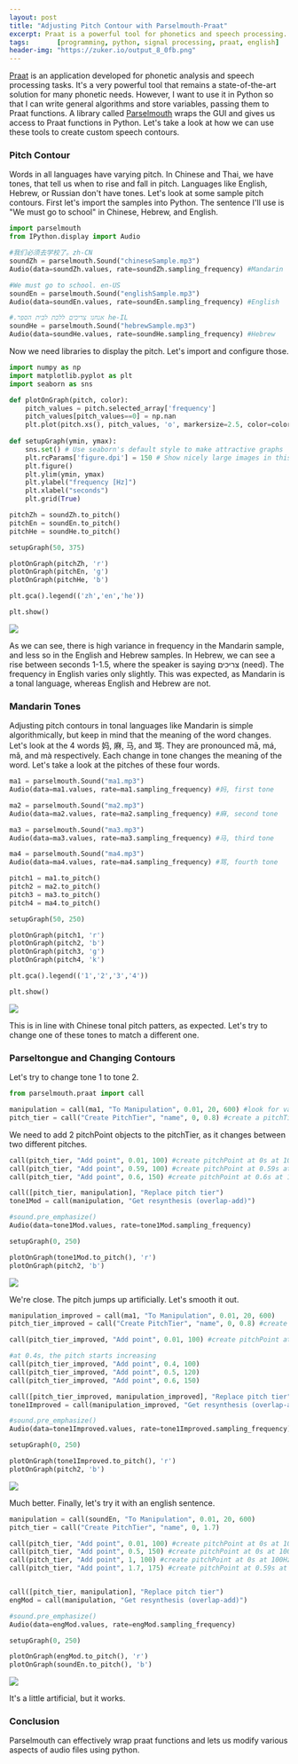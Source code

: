 ```yaml
---
layout: post
title: "Adjusting Pitch Contour with Parselmouth-Praat"
excerpt: Praat is a powerful tool for phonetics and speech processing. However, since it's GUI based, it's often very slow to use for multiple files. By using Parselmouth, we can wrap Praat functions and access them in Python. One such function is pitch contouring.
tags:       [programming, python, signal processing, praat, english]
header-img: "https://zuker.io/output_8_0fb.png"
---
```


[Praat](http://www.fon.hum.uva.nl/praat/) is an application developed for phonetic analysis and speech processing tasks. It's a very powerful tool that remains a state-of-the-art solution for many phonetic needs. However, I want to use it in Python so that I can write general algorithms and store variables, passing them to Praat functions. A library called [Parselmouth](https://github.com/YannickJadoul/Parselmouth) wraps the GUI and gives us access to Praat functions in Python. Let's take a look at how we can use these tools to create custom speech contours.

### Pitch Contour

Words in all languages have varying pitch. In Chinese and Thai, we have tones, that tell us when to rise and fall in pitch. Languages like English, Hebrew, or Russian don't have tones. Let's look at some sample pitch contours. First let's import the samples into Python. The sentence I'll use is "We must go to school" in Chinese, Hebrew, and English.


```python
import parselmouth
from IPython.display import Audio
```


```python
#我们必须去学校了。zh-CN
soundZh = parselmouth.Sound("chineseSample.mp3")
Audio(data=soundZh.values, rate=soundZh.sampling_frequency) #Mandarin
```

```python
#We must go to school. en-US
soundEn = parselmouth.Sound("englishSample.mp3")
Audio(data=soundEn.values, rate=soundEn.sampling_frequency) #English
```

```python
#.אנחנו צריכים ללכת לבית הספר he-IL
soundHe = parselmouth.Sound("hebrewSample.mp3")
Audio(data=soundHe.values, rate=soundHe.sampling_frequency) #Hebrew
```

Now we need libraries to display the pitch. Let's import and configure those.


```python
import numpy as np
import matplotlib.pyplot as plt
import seaborn as sns
```


```python
def plotOnGraph(pitch, color):
    pitch_values = pitch.selected_array['frequency']
    pitch_values[pitch_values==0] = np.nan
    plt.plot(pitch.xs(), pitch_values, 'o', markersize=2.5, color=color)
    
def setupGraph(ymin, ymax):
    sns.set() # Use seaborn's default style to make attractive graphs
    plt.rcParams['figure.dpi'] = 150 # Show nicely large images in this notebook
    plt.figure()
    plt.ylim(ymin, ymax)
    plt.ylabel("frequency [Hz]")
    plt.xlabel("seconds")
    plt.grid(True)
```


```python
pitchZh = soundZh.to_pitch()
pitchEn = soundEn.to_pitch()
pitchHe = soundHe.to_pitch()

setupGraph(50, 375)

plotOnGraph(pitchZh, 'r')
plotOnGraph(pitchEn, 'g')
plotOnGraph(pitchHe, 'b')

plt.gca().legend(('zh','en','he'))

plt.show()
```


![](../../output_8_0.png)


As we can see, there is high variance in frequency in the Mandarin sample, and less so in the English and Hebrew samples. In Hebrew, we can see a rise between seconds 1-1.5, where the speaker is saying צריכים (need). The frequency in English varies only slightly. This was expected, as Mandarin is a tonal language, whereas English and Hebrew are not. 

### Mandarin Tones
Adjusting pitch contours in tonal languages like Mandarin is simple algorithmically, but keep in mind that the meaning of the word changes. Let's look at the 4 words 妈, 麻, 马, and 骂. They are pronounced mā, má, mǎ, and mà respectively. Each change in tone changes the meaning of the word. Let's take a look at the pitches of these four words.


```python
ma1 = parselmouth.Sound("ma1.mp3")
Audio(data=ma1.values, rate=ma1.sampling_frequency) #妈, first tone
```

```python
ma2 = parselmouth.Sound("ma2.mp3")
Audio(data=ma2.values, rate=ma2.sampling_frequency) #麻, second tone
```

```python
ma3 = parselmouth.Sound("ma3.mp3")
Audio(data=ma3.values, rate=ma3.sampling_frequency) #马, third tone
```

```python
ma4 = parselmouth.Sound("ma4.mp3")
Audio(data=ma4.values, rate=ma4.sampling_frequency) #骂, fourth tone
```

```python
pitch1 = ma1.to_pitch()
pitch2 = ma2.to_pitch()
pitch3 = ma3.to_pitch()
pitch4 = ma4.to_pitch()

setupGraph(50, 250)

plotOnGraph(pitch1, 'r')
plotOnGraph(pitch2, 'b')
plotOnGraph(pitch3, 'g')
plotOnGraph(pitch4, 'k')

plt.gca().legend(('1','2','3','4'))

plt.show()
```


![](../../output_15_0.png)


This is in line with Chinese tonal pitch patters, as expected. Let's try to change one of these tones to match a different one.

### Parseltongue and Changing Contours
Let's try to change tone 1 to tone 2.


```python
from parselmouth.praat import call

manipulation = call(ma1, "To Manipulation", 0.01, 20, 600) #look for values between 20Hz and 250Hz
pitch_tier = call("Create PitchTier", "name", 0, 0.8) #create a pitchTier between 0 and 0.8 seconds.
```

We need to add 2 pitchPoint objects to the pitchTier, as it changes between two different pitches.


```python
call(pitch_tier, "Add point", 0.01, 100) #create pitchPoint at 0s at 100Hz
call(pitch_tier, "Add point", 0.59, 100) #create pitchPoint at 0.59s at 100Hz
call(pitch_tier, "Add point", 0.6, 150) #create pitchPoint at 0.6s at 150Hz

call([pitch_tier, manipulation], "Replace pitch tier")
tone1Mod = call(manipulation, "Get resynthesis (overlap-add)")

#sound.pre_emphasize()
Audio(data=tone1Mod.values, rate=tone1Mod.sampling_frequency)
```

```python
setupGraph(0, 250)

plotOnGraph(tone1Mod.to_pitch(), 'r')
plotOnGraph(pitch2, 'b')
```


![](../../output_21_0.png)


We're close. The pitch jumps up artificially. Let's smooth it out.


```python
manipulation_improved = call(ma1, "To Manipulation", 0.01, 20, 600)
pitch_tier_improved = call("Create PitchTier", "name", 0, 0.8) #create a pitchTier between 0 and 0.8 seconds.

call(pitch_tier_improved, "Add point", 0.01, 100) #create pitchPoint at 0s at 100Hz

#at 0.4s, the pitch starts increasing
call(pitch_tier_improved, "Add point", 0.4, 100)
call(pitch_tier_improved, "Add point", 0.5, 120)
call(pitch_tier_improved, "Add point", 0.6, 150)

call([pitch_tier_improved, manipulation_improved], "Replace pitch tier")
tone1Improved = call(manipulation_improved, "Get resynthesis (overlap-add)")

#sound.pre_emphasize()
Audio(data=tone1Improved.values, rate=tone1Improved.sampling_frequency)
```

```python
setupGraph(0, 250)

plotOnGraph(tone1Improved.to_pitch(), 'r')
plotOnGraph(pitch2, 'b')
```


![](../../output_24_0.png)


Much better. Finally, let's try it with an english sentence.


```python
manipulation = call(soundEn, "To Manipulation", 0.01, 20, 600)
pitch_tier = call("Create PitchTier", "name", 0, 1.7) 

call(pitch_tier, "Add point", 0.01, 100) #create pitchPoint at 0s at 100Hz
call(pitch_tier, "Add point", 0.5, 150) #create pitchPoint at 0s at 100Hz
call(pitch_tier, "Add point", 1, 100) #create pitchPoint at 0s at 100Hz
call(pitch_tier, "Add point", 1.7, 175) #create pitchPoint at 0.59s at 100Hz


call([pitch_tier, manipulation], "Replace pitch tier")
engMod = call(manipulation, "Get resynthesis (overlap-add)")

#sound.pre_emphasize()
Audio(data=engMod.values, rate=engMod.sampling_frequency)
```

```python
setupGraph(0, 250)

plotOnGraph(engMod.to_pitch(), 'r')
plotOnGraph(soundEn.to_pitch(), 'b')
```


![](../../output_27_0.png)


It's a little artificial, but it works.

### Conclusion
Parselmouth can effectively wrap praat functions and lets us modify various aspects of audio files using python.
